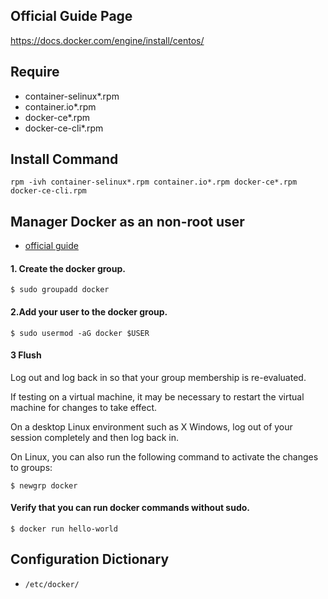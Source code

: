 ## Official Guide Page

<https://docs.docker.com/engine/install/centos/>

## Require
* container-selinux*.rpm
* container.io*.rpm
* docker-ce*.rpm
* docker-ce-cli*.rpm

## Install Command

```
rpm -ivh container-selinux*.rpm container.io*.rpm docker-ce*.rpm docker-ce-cli.rpm
```

## Manager Docker as an non-root user

* [official guide](https://docs.docker.com/engine/install/centos/)


#### 1. Create the docker group.

```
$ sudo groupadd docker
```
#### 2.Add your user to the docker group.
```
$ sudo usermod -aG docker $USER
```
#### 3 Flush
Log out and log back in so that your group membership is re-evaluated.

If testing on a virtual machine, it may be necessary to restart the virtual machine for changes to take effect.

On a desktop Linux environment such as X Windows, log out of your session completely and then log back in.

On Linux, you can also run the following command to activate the changes to groups:
```
$ newgrp docker
```
#### Verify that you can run docker commands without sudo.
```
$ docker run hello-world
```



## Configuration Dictionary

* `/etc/docker/`
